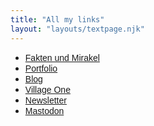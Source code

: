 ```yaml
---
title: "All my links"
layout: "layouts/textpage.njk"
---
```


<style>
  p, a {font-family: Arial !important;}
</style>
<ul>
  <li><a href="https://christophrauscher.de/faktenundmirakel">Fakten und Mirakel</a></li>
  <li><a href="../index.php">Portfolio</a></li>
  <li><a href="https://christowski.de/blog">Blog</a></li>
  <li><a href="https://village.one">Village One</a></li>
  <li><a href="../newsletter.php">Newsletter</a></li>
  <li><a href="https://mastodon.social/@christowski">Mastodon</a></li>
</ul>